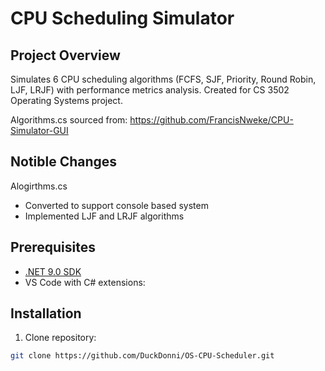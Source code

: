# CPU Scheduling Simulator

## Project Overview
Simulates 6 CPU scheduling algorithms (FCFS, SJF, Priority, Round Robin, LJF, LRJF) with performance metrics analysis. Created for CS 3502 Operating Systems project.

Algorithms.cs sourced from: https://github.com/FrancisNweke/CPU-Simulator-GUI

## Notible Changes
Alogirthms.cs 
- Converted to support console based system
- Implemented LJF and LRJF algorithms

## Prerequisites
- [.NET 9.0 SDK](https://dotnet.microsoft.com/en-us/download)
- VS Code with C# extensions:

## Installation
1. Clone repository:
```bash
git clone https://github.com/DuckDonni/OS-CPU-Scheduler.git
```
